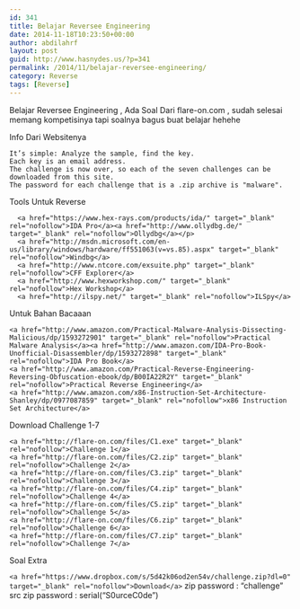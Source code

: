 ```yaml
---
id: 341
title: Belajar Reversee Engineering
date: 2014-11-18T10:23:50+00:00
author: abdilahrf
layout: post
guid: http://www.hasnydes.us/?p=341
permalink: /2014/11/belajar-reversee-engineering/
category: Reverse
tags: [Reverse]
---
```



Belajar Reversee Engineering , Ada Soal Dari flare-on.com , sudah selesai memang kompetisinya 
tapi soalnya bagus buat belajar hehehe 

Info Dari Websitenya
```
It’s simple: Analyze the sample, find the key.
Each key is an email address.
The challenge is now over, so each of the seven challenges can be downloaded from this site.
The password for each challenge that is a .zip archive is "malware".
```

Tools Untuk Reverse
```
  <a href="https://www.hex-rays.com/products/ida/" target="_blank" rel="nofollow">IDA Pro</a><a href="http://www.ollydbg.de/" target="_blank" rel="nofollow">Ollydbg</a></p> 
  <a href="http://msdn.microsoft.com/en-us/library/windows/hardware/ff551063(v=vs.85).aspx" target="_blank" rel="nofollow">Windbg</a>
  <a href="http://www.ntcore.com/exsuite.php" target="_blank" rel="nofollow">CFF Explorer</a>
  <a href="http://www.hexworkshop.com/" target="_blank" rel="nofollow">Hex Workshop</a>
  <a href="http://ilspy.net/" target="_blank" rel="nofollow">ILSpy</a>
```   

Untuk Bahan Bacaaan
```
<a href="http://www.amazon.com/Practical-Malware-Analysis-Dissecting-Malicious/dp/1593272901" target="_blank" rel="nofollow">Practical Malware Analysis</a><a href="http://www.amazon.com/IDA-Pro-Book-Unofficial-Disassembler/dp/1593272898" target="_blank" rel="nofollow">IDA Pro Book</a>
<a href="http://www.amazon.com/Practical-Reverse-Engineering-Reversing-Obfuscation-ebook/dp/B00IA22R2Y" target="_blank" rel="nofollow">Practical Reverse Engineering</a>
<a href="http://www.amazon.com/x86-Instruction-Set-Architecture-Shanley/dp/0977087859" target="_blank" rel="nofollow">x86 Instruction Set Architecture</a>
```

Download Challenge 1-7

```
<a href="http://flare-on.com/files/C1.exe" target="_blank" rel="nofollow">Challenge 1</a>
<a href="http://flare-on.com/files/C2.zip" target="_blank" rel="nofollow">Challenge 2</a>
<a href="http://flare-on.com/files/C3.zip" target="_blank" rel="nofollow">Challenge 3</a>
<a href="http://flare-on.com/files/C4.zip" target="_blank" rel="nofollow">Challenge 4</a>
<a href="http://flare-on.com/files/C5.zip" target="_blank" rel="nofollow">Challenge 5</a>
<a href="http://flare-on.com/files/C6.zip" target="_blank" rel="nofollow">Challenge 6</a>
<a href="http://flare-on.com/files/C7.zip" target="_blank" rel="nofollow">Challenge 7</a>
``` 

Soal Extra

`<a href="https://www.dropbox.com/s/5d42k06od2en54v/challenge.zip?dl=0" target="_blank" rel="nofollow">Download</a>`
zip password : &#8220;challenge&#8221;
src zip password : serial(&#8220;S0urceC0de&#8221;)
    </div>
